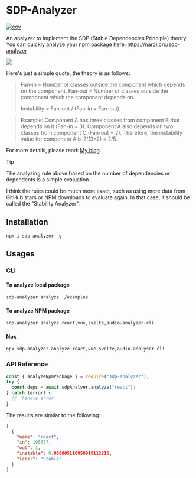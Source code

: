 # SDP-Analyzer

[![cov](https://narol1024.github.io/sdp-analyzer/badges/coverage.svg)](https://github.com/narol1024/sdp-analyzer/actions)

An analyzer to implement the SDP (Stable Dependencies Principle) theory. You can quickly analyze your npm package here: https://narol.pro/sdp-analyzer

![](https://narol-blog.oss-cn-beijing.aliyuncs.com/blog-img/202405202249324.png)

Here's just a simple quote, the theory is as follows:


> Fan-in = Number of classes outside the component which depends on the component.
> Fan-out = Number of classes outside the component which the component depends on.
> 
> Instability = Fan-out / (Fan-in + Fan-out).

> Example: Component A has three classes from component B that depends on it (Fan-in = 3). Component A also depends on two classes from component C (Fan-out = 2). Therefore, the instability value for component A is 2/(3+2) = 2/5.

For more details, please read: [My blog](https://narol.pro/2022/02/09/techniques/ru-he-heng-liang-zu-jian-de-wen-ding-xing/).

> [!TIP]
> The analyzing rule above based on the number of dependencies or dependents is a simple evaluation. 
> 
> I think the rules could be much more exact, such as using more data from GitHub stars or NPM downloads to evaluate again. In that case, it should be called the "Stability Analyzer".


## Installation

```
npm i sdp-analyzer -g
```

## Usages

### CLI
 
#### To analyze local package

```bash
sdp-analyzer analyze ./examples
```

#### To analyze NPM package

```bash
sdp-analyzer analyze react,vue,svelte,audio-analyser-cli
```

#### Npx

```bash
npx sdp-analyzer analyze react,vue,svelte,audio-analyser-cli
```

### API Reference

```javascript
const { analyzeNpmPackage } = require("sdp-analyzer");
try {
  const deps = await sdpAnalyer.analyze("react");
} catch (error) {
  //  handle error
}
```

The results are similar to the following:

```json
[
  {
    "name": "react",
    "in": 195657,
    "out": 1,
    "instable": 0.000005110958918112216,
    "label": "Stable"
  }
]
```